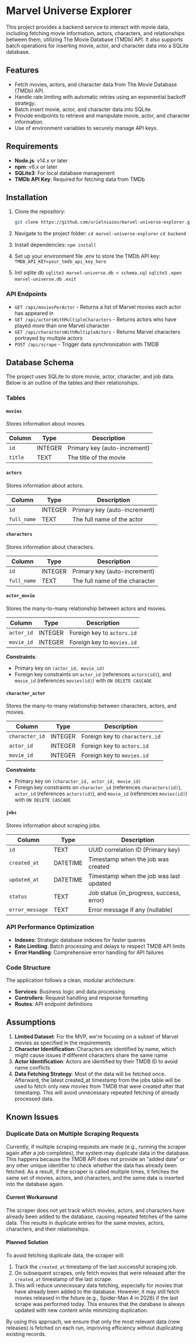 # Marvel Universe Explorer

This project provides a backend service to interact with movie data, including fetching movie information, actors, characters, and relationships between them, utilizing The Movie Database (TMDb) API. It also supports batch operations for inserting movie, actor, and character data into a SQLite database.

## Features

- Fetch movies, actors, and character data from The Movie Database (TMDb) API.
- Handle rate limiting with automatic retries using an exponential backoff strategy.
- Batch insert movie, actor, and character data into SQLite.
- Provide endpoints to retrieve and manipulate movie, actor, and character information.
- Use of environment variables to securely manage API keys.

## Requirements

- **Node.js**: v14.x or later
- **npm**: v6.x or later
- **SQLite3**: For local database management
- **TMDb API Key**: Required for fetching data from TMDb

## Installation

1. Clone the repository:

   ```bash
   git clone https://github.com/urielniazov/marvel-universe-explorer.git
   ```
2. Navigate to the project folder:
   `cd marvel-universe-explorer`
   `cd backend`
3. Install dependencies:
   `npm install`
4. Set up your environment file .env to store the TMDb API key:
   `TMDB_API_KEY=your_tmdb_api_key_here`
5. Init sqlite db
   `sqlite3 marvel-universe.db < schema.sql`
   `sqlite3`
   `.open marvel-universe.db`
   `.exit`

### API Endpoints

- `GET /api/moviesPerActor` - Returns a list of Marvel movies each actor has appeared in
- `GET /api/actorsWithMultipleCharacters` - Returns actors who have played more than one Marvel character
- `GET /api/charactersWithMultipleActors` - Returns Marvel characters portrayed by multiple actors
- `POST /api/scrape` -  Trigger data synchronization with TMDB

## Database Schema

The project uses SQLite to store movie, actor, character, and job data. Below is an outline of the tables and their relationships.

### Tables

#### `movies`
Stores information about movies.

| Column      | Type        | Description                           |
|-------------|-------------|---------------------------------------|
| `id`        | INTEGER     | Primary key (auto-increment)          |
| `title`     | TEXT        | The title of the movie                |

#### `actors`
Stores information about actors.

| Column      | Type        | Description                           |
|-------------|-------------|---------------------------------------|
| `id`        | INTEGER     | Primary key (auto-increment)          |
| `full_name` | TEXT        | The full name of the actor            |

#### `characters`
Stores information about characters.

| Column      | Type        | Description                           |
|-------------|-------------|---------------------------------------|
| `id`        | INTEGER     | Primary key (auto-increment)          |
| `full_name` | TEXT        | The full name of the character        |

#### `actor_movie`
Stores the many-to-many relationship between actors and movies.

| Column      | Type        | Description                           |
|-------------|-------------|---------------------------------------|
| `actor_id`  | INTEGER     | Foreign key to `actors.id`            |
| `movie_id`  | INTEGER     | Foreign key to `movies.id`            |

**Constraints**:
- Primary key on `(actor_id, movie_id)`
- Foreign key constraints on `actor_id` (references `actors(id)`), and `movie_id` (references `movies(id)`) with `ON DELETE CASCADE`

#### `character_actor`
Stores the many-to-many relationship between characters, actors, and movies.

| Column          | Type        | Description                                 |
|-----------------|-------------|---------------------------------------------|
| `character_id`  | INTEGER     | Foreign key to `characters.id`              |
| `actor_id`      | INTEGER     | Foreign key to `actors.id`                  |
| `movie_id`      | INTEGER     | Foreign key to `movies.id`                  |

**Constraints**:
- Primary key on `(character_id, actor_id, movie_id)`
- Foreign key constraints on `character_id` (references `characters(id)`), `actor_id` (references `actors(id)`), and `movie_id` (references `movies(id)`) with `ON DELETE CASCADE`

#### `jobs`
Stores information about scraping jobs.

| Column         | Type        | Description                                   |
|----------------|-------------|-----------------------------------------------|
| `id`           | TEXT        | UUID correlation ID (Primary key)             |
| `created_at`   | DATETIME    | Timestamp when the job was created            |
| `updated_at`   | DATETIME    | Timestamp when the job was last updated       |
| `status`       | TEXT        | Job status (in_progress, success, error)      |
| `error_message`| TEXT        | Error message if any (nullable)               |

### API Performance Optimization

- **Indexes**: Strategic database indexes for faster queries
- **Rate Limiting**: Batch processing and delays to respect TMDB API limits
- **Error Handling**: Comprehensive error handling for API failures

### Code Structure

The application follows a clean, modular architecture:

- **Services**: Business logic and data processing
- **Controllers**: Request handling and response formatting
- **Routes**: API endpoint definitions

## Assumptions

1. **Limited Dataset**: For the MVP, we're focusing on a subset of Marvel movies as specified in the requirements
2. **Character Identification**: Characters are identified by name, which might cause issues if different characters share the same name
3. **Actor Identification**: Actors are identified by their TMDB ID to avoid name conflicts
4. **Data Fetching Strategy**: Most of the data will be fetched once. Afterward, the latest created_at timestamp from the jobs table will be used to fetch only new movies from TMDB that were created after that timestamp. This will avoid unnecessary repeated fetching of already processed data.

## Known Issues

### Duplicate Data on Multiple Scraping Requests

Currently, if multiple scraping requests are made (e.g., running the scraper again after a job completes), the system may duplicate data in the database. This happens because the TMDB API does not provide an "added date" or any other unique identifier to check whether the data has already been fetched. As a result, if the scraper is called multiple times, it fetches the same set of movies, actors, and characters, and the same data is inserted into the database again.

#### Current Workaround
The scraper does not yet track which movies, actors, and characters have already been added to the database, causing repeated fetches of the same data. This results in duplicate entries for the same movies, actors, characters, and their relationships.

#### Planned Solution
To avoid fetching duplicate data, the scraper will:
1. Track the `created_at` timestamp of the last successful scraping job.
2. On subsequent scrapes, only fetch movies that were released after the `created_at` timestamp of the last scrape.
3. This will reduce unnecessary data fetching, especially for movies that have already been added to the database. However, it may still fetch movies released in the future (e.g., Spider-Man 4 in 2026) if the last scrape was performed today. This ensures that the database is always updated with new content while minimizing duplication.

By using this approach, we ensure that only the most relevant data (new releases) is fetched on each run, improving efficiency without duplicating existing records.

